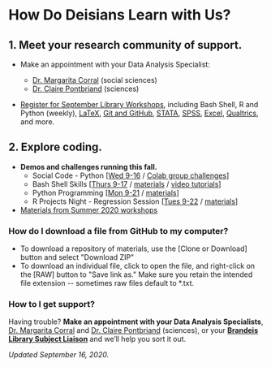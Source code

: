 # How Do Deisians Learn with Us?

## 1. Meet your research community of support.
- Make an appointment with your Data Analysis Specialist:
  - [Dr. Margarita Corral](http://calendar.library.brandeis.edu/appointment/8518) (social sciences)
  - [Dr. Claire Pontbriand](https://calendar.library.brandeis.edu/appointments/scidata) (sciences)

- [Register for September Library Workshops](https://calendar.library.brandeis.edu/calendar/workshops/), including Bash Shell, R and Python (weekly), [LaTeX](https://calendar.library.brandeis.edu/event/6961762), [Git and GitHub](https://calendar.library.brandeis.edu/event/6961681), [STATA](https://calendar.library.brandeis.edu/event/6897169), [SPSS](https://calendar.library.brandeis.edu/event/6954821), [Excel](https://calendar.library.brandeis.edu/event/6955237), [Qualtrics](https://calendar.library.brandeis.edu/event/6897275), and more.

## 2. Explore coding.
- **Demos and challenges running this fall.**
  - Social Code - Python [[Wed 9-16](https://calendar.library.brandeis.edu/event/6940456) / [Colab group challenges](https://colab.research.google.com/drive/1XoosFMP60wBB8qmCpjmjDoAyU7X65mr8?usp=sharing)]
  - Bash Shell Skills [[Thurs 9-17](https://calendar.library.brandeis.edu/event/6940569) / [materials](https://github.com/DeisData/bash-shell-skills/) / [video tutorials](https://www.youtube.com/playlist?list=PL1FKvuJFWIghz5GgBIji7YDuTovUE32o7)]
  - Python Programming [[Mon 9-21](https://calendar.library.brandeis.edu/event/6940510) / [materials](https://github.com/DeisData/python-projects)]
  - R Projects Night - Regression Session [[Tues 9-22](https://calendar.library.brandeis.edu/event/7099676) / [materials](https://github.com/DeisData/r-projects)]
- [Materials from Summer 2020 workshops](summer2020.md)


### How do I download a file from GitHub to my computer?
- To download a repository of materials, use the [Clone or Download] button and select "Download ZIP"
- To download an individual file, click to open the file, and right-click on the [RAW] button to "Save link as."  Make sure you retain the intended file extension -- sometimes raw files default to *.txt.

### How to I get support?
Having trouble? **Make an appointment with your Data Analysis Specialists**, [Dr. Margarita Corral](http://calendar.library.brandeis.edu/appointment/8518) and [Dr. Claire Pontbriand](https://calendar.library.brandeis.edu/appointments/scidata) (sciences), or your [**Brandeis Library Subject Liaison**](https://www.brandeis.edu/library/research/help/liaison-subject.html) and we’ll help you sort it out.


*Updated September 16, 2020.*
